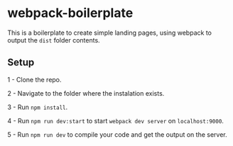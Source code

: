 # webpack-boilerplate

This is a boilerplate to create simple landing pages, using webpack to output the `dist` folder contents.

## Setup

1 - Clone the repo.

2 - Navigate to the folder where the instalation exists.

3 - Run `npm install`.

4 - Run `npm run dev:start` to start `webpack dev server` on `localhost:9000`.

5 - Run `npm run dev` to compile your code and get the output on the server.

